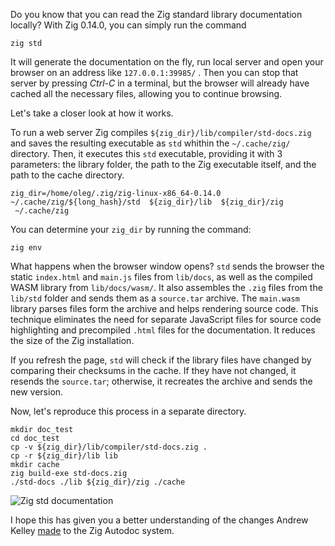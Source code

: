 Do you know that you can read the Zig standard library documentation locally? With Zig 0.14.0, you can simply run the command

```
zig std
```
It will generate the documentation on the fly, run local server and open your browser on an address like `127.0.0.1:39985/` . Then you can stop that server by pressing _Ctrl-C_ in a terminal, but the browser will already have cached all the necessary files, allowing you to continue browsing.

Let's take a closer look at how it works.

To run a web server Zig compiles `${zig_dir}/lib/compiler/std-docs.zig` and saves the resulting executable as `std` whithin the `~/.cache/zig/` directory. Then, it executes this `std` executable, providing it with 3 parameters: the library folder, the path to the Zig executable itself, and the path to the cache directory.
```
zig_dir=/home/oleg/.zig/zig-linux-x86_64-0.14.0
~/.cache/zig/${long_hash}/std  ${zig_dir}/lib  ${zig_dir}/zig 
 ~/.cache/zig
```
You can determine your `zig_dir` by running the command:
```
zig env
``` 
What happens when the browser window opens? `std` sends the browser the static `index.html` and `main.js` files from `lib/docs`, as well as the compiled WASM library from `lib/docs/wasm/`. It also assembles the `.zig` files from the `lib/std` folder and sends them as a `source.tar` archive. The `main.wasm` library parses files form the archive and helps rendering source code. This technique eliminates the need for separate JavaScript files for source code highlighting and precompiled `.html` files for the documentation. It reduces the size of the Zig installation.

If you refresh the page, `std` will check if the library files have changed by comparing their checksums in the cache. If they have not changed, it resends the `source.tar`; otherwise, it recreates the archive and sends the new version.

Now, let's reproduce this process in a separate directory.
```
mkdir doc_test
cd doc_test
cp -v ${zig_dir}/lib/compiler/std-docs.zig .
cp -r ${zig_dir}/lib lib
mkdir cache
zig build-exe std-docs.zig
./std-docs ./lib ${zig_dir}/zig ./cache
```

![Zig std documentation](https://zig.news/uploads/articles/p9kc0c4qla39xp8yiwe3.png)

I hope this has given you a better understanding of the changes Andrew Kelley [made](https://github.com/ziglang/zig/pull/19208) to the Zig Autodoc system.

